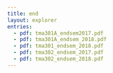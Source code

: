 ```yaml
---
title: end
layout: explorer
entries:
  - pdf: tma301A_endsem2017.pdf
  - pdf: tma301A_endsem_2018.pdf
  - pdf: tma301_endsem_2018.pdf
  - pdf: tma302_endsem_2017.pdf
  - pdf: tma302_endsem_2018.pdf
---
```

